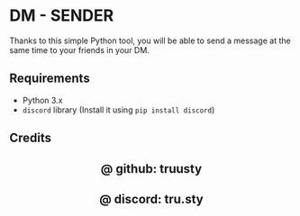 # DM - SENDER

Thanks to this simple Python tool, you will be able to send a message at the same time to your friends in your DM.

## Requirements
- Python 3.x
- `discord` library (Install it using `pip install discord`)

## Credits

<h2 align="center"> @ github: truusty </h2>
<h2 align="center"> @ discord: tru.sty </h2>

